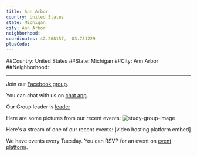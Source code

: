 ```yaml
---
title: Ann Arbor
country: United States
state: Michigan
city: Ann Arbor
neighborhood: 
coordinates: 42.268157, -83.731229
plusCode:
---
```


##Country: United States
##State: Michigan
##City: Ann Arbor
##Neighborhood: 
*****
Join our [Facebook group](https://www.facebook.com/groups/free.code.camp.ann.arbor).

You can chat with us on [chat app]().

Our Group leader is [leader]()

Here are some pictures from our recent events:
![study-group-image]()

Here's a stream of one of our recent events:
[video hosting platform embed]

We have events every Tuesday. You can RSVP for an event on [event platform]().
